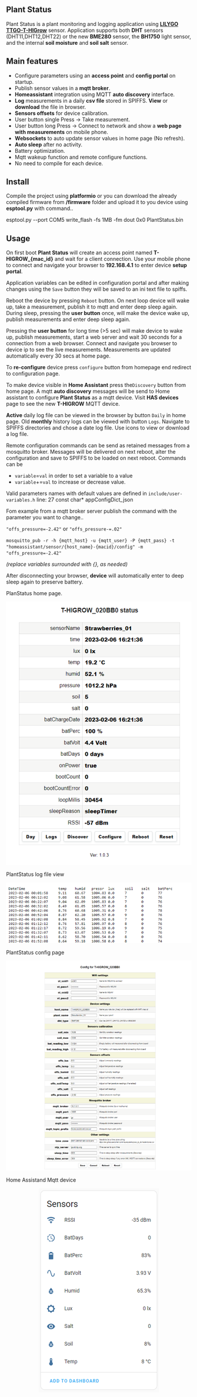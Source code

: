 ## Plant Status
Plant Status is a plant monitoring and logging application using <a target="_blank" title="Garden Flowers Temperature Moisture Sensor WiFi Bluetooth Wireless Control Meter" href="https://pt.aliexpress.com/item/32815782900.html">**LILYGO TTGO-T-HIGrow**</a> sensor.
Application supports both **DHT** sensors (DHT11,DHT12,DHT22) or the new **BME280** sensor, the **BH1750** light sensor, 
and the internal **soil moisture** and **soil salt** sensor.

## Main features
+ Configure parameters using an **access point** and **config portal** on startup.
+ Publish sensor values in a **mqtt broker**.
+ **Homeassistant** integration using MQTT **auto discovery** interface.
+ **Log** measurements in a daily **csv file** stored in SPIFFS. **View** or **download** the file in browser.
+ **Sensors offsets** for device calibration.
+ User button single Press -> Take measurement.
+ User button long Press -> Connect to network and show a **web page with measurements** on mobile phone.
+ **Websockets** to auto update sensor values in home page (No refresh).
+ **Auto sleep** after no activity.
+ Battery optimization.
+ Mqtt wakeup function and remote configure functions.
+ No need to compile for each device.

## Install
Compile the project using **platformio** or you can download the already compiled firmware from **/firmware** folder 
and upload it to you device using **esptool.py** with command..

esptool.py --port COM5 write_flash -fs 1MB -fm dout 0x0 PlantStatus.bin

## Usage
On first boot **Plant Status** will create an access point named **T-HIGROW_{mac_id}** and wait for a client connection. Use your mobile phone 
to connect and navigate your browser to **192.168.4.1** to enter device **setup portal**.

Application variables can be edited in configuration portal and after making changes using the `Save` button they will be saved to an ini text file to spiffs.

Reboot the device by pressing `Reboot` button. On next loop device will wake up, take a measurement, publish it to mqtt and enter deep sleep again.
During sleep, pressing the **user button** once, will make the device wake up, publish measurements and enter deep sleep again.

Pressing the **user button** for long time (>5 sec) will make device to wake up, publish measurements, start a web server and wait 30 seconds 
for a connection from a web browser. Connect and navigate you browser to device ip to see the live measurements. Measurements are 
updated automatically every 30 secs at home page.

To **re-configure** device press `configure` button from homepage end redirect to configuration page. 

To make device visible in **Home Assistant** press the`Discovery` button from home page. A mqtt **auto discovery** messages will be send to Home assistant
to configure **Plant Status** as a mqtt device. Visit **HAS devices** page to see the new **T-HIGROW** MQTT device.

**Active** daily log file can be viewed in the browser by button `Daily` in home page. 
Old **monthly** history logs can be viewed with button `Logs`. Navigate to SPIFFS directories and chose a date log file. Use icons to view or download a log file.

Remote configuration commands can be send as retained messages from a mosquitto broker. Messages will be delivered on next reboot,
alter the configuration and save to SPIFFS to be loaded on next reboot. Commands can be 
* ``variable``=``val`` in order to set a variable to a value
* ``variable``+=``val`` to increase or decrease value.

Valid parameters names with default values are defined in `include/user-variables.h`  line: 27 const char* appConfigDict_json 

Fom example from a mqtt broker server publish the command with the parameter you want to change..

`"offs_pressure=-2.42"` or `"offs_pressure-=.02"`

``mosquitto_pub -r -h {mqtt_host} -u {mqtt_user} -P {mqtt_pass} -t "homeassistant/sensor/{host_name}-{macid}/config" -m "offs_pressure=-2.42"``
 
 *(replace variables surrounded with {}, as needed)*
 
After disconnecting your browser, **device** will automatically enter to deep sleep again to preserve battery.

PlanStatus home page.
<p align="center">
  <img src="images/PlantStatus.png">
</p>

PlantStatus log file view
<p align="center">
  <img src="images/PlantStatus_log.png">
</p>

PlantStatus config page
<p align="center">
  <img src="images/PlantStatus_config.png">
</p>

Home Assistand Mqtt device
<p align="center">
  <img src="images/homeassistant_device.png">
</p>

